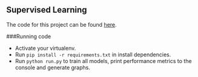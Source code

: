 ## Supervised Learning

The code for this project can be found [here](https://github.com/matrharr/machine-learning-p1).

###Running code
- Activate your virtualenv.
- Run `pip install -r requirements.txt` in install dependencies.
- Run `python run.py` to train all models, print performance metrics to the console and generate graphs.